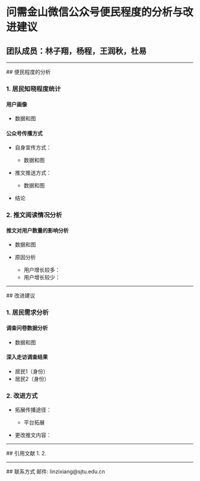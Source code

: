 # 问需金山微信公众号便民程度的分析与改进建议
## 团队成员：林子翔，杨程，王润秋，杜易
<hr>
## 便民程度的分析

### 1. 居民知晓程度统计

#### 用户画像
- 数据和图

#### 公众号传播方式
- 自身宣传方式：
  - 数据和图

- 推文推送方式：
  - 数据和图

- 结论

### 2. 推文阅读情况分析

#### 推文对用户数量的影响分析
- 数据和图

- 原因分析
  - 用户增长较多：
  - 用户增长较少：

<hr>
## 改进建议

### 1. 居民需求分析
#### 调查问卷数据分析
- 数据和图

#### 深入走访调查结果
- 居民1（身份）
- 居民2（身份）



### 2. 改进方式
- 拓展传播途径：
  - 平台拓展

- 更改推文内容：

<hr>
## 引用文献
  1. 
  2. 

<hr>
## 联系方式
邮件: linzixiang@sjtu.edu.cn
